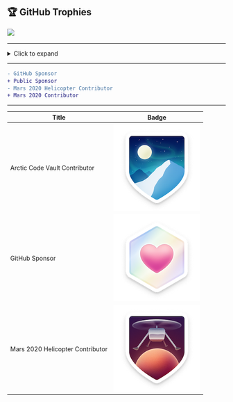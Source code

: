 ## 🏆 GitHub Trophies
![](https://github-profile-trophy.vercel.app/?username=a1ema&theme=radical&no-frame=false&no-bg=true&margin-w=4)

---

<details>
  <summary>Click to expand</summary>

  <img src="https://github.com/a1ema/a1ema/blob/main/images/2021-04-19-2022-06-09/badge-arctic-code-vault-small.png?raw=true" alt="Arctic Code Vault Badge" />

</details>



---

```diff
- GitHub Sponsor
+ Public Sponsor
- Mars 2020 Helicopter Contributor
+ Mars 2020 Contributor
```
---

| Title | Badge |
| --- | --- |
Arctic Code Vault Contributor | ![Arctic Code Vault Contributor Achievement Badge](/images/2021-04-19-2022-06-09/badge-arctic-code-vault-small.png)
GitHub Sponsor | ![GitHub Sponsor Achievement Badge](/images/2021-04-19-2022-06-09/badge-sponsors-small.png)
Mars 2020 Helicopter Contributor | ![Mars 2020 Helicopter Contributor Achievement Badge](images/2021-04-19-2022-06-09/badge-mars-2020-small.png)



